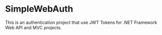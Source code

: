 # SimpleWebAuth
This is an authentication project that use JWT Tokens for .NET Framework Web API and MVC projects.
